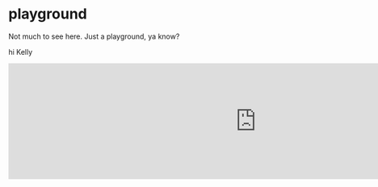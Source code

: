 playground
==========


Not much to see here.  Just a playground, ya know?

hi
Kelly

<iframe class="rewatch-embed mt-3" width="980" height="230" src="https://rewatch-test.rewatch.com/collection/4959/github-secret-collection" frameborder="0"></iframe>
